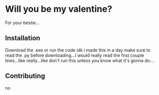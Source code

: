 # Will you be my valentine?

For your bestie...

## Installation

Download the .exe or run the code idk i made this in a day
make sure to read the .py before downloading...I would really read the first couple lines...like really...like don't run this unless you know what it's gonna do....

## Contributing

no
